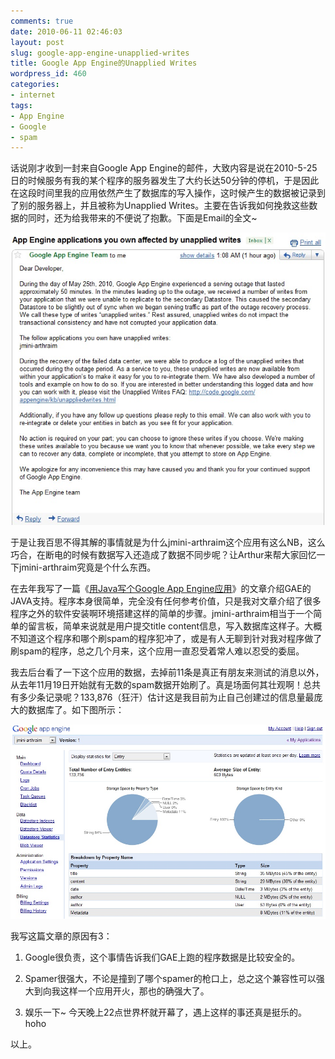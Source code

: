 ```yaml
---
comments: true
date: 2010-06-11 02:46:03
layout: post
slug: google-app-engine-unapplied-writes
title: Google App Engine的Unapplied Writes
wordpress_id: 460
categories:
- internet
tags:
- App Engine
- Google
- spam
---
```


话说刚才收到一封来自Google App Engine的邮件，大致内容是说在2010-5-25日的时候服务有我的某个程序的服务器发生了大约长达50分钟的停机，于是因此在这段时间里我的应用依然产生了数据库的写入操作，这时候产生的数据被记录到了别的服务器上，并且被称为Unapplied Writes。主要在告诉我如何挽救这些数据的同时，还为给我带来的不便说了抱歉。下面是Email的全文~




[![](/images/uploads/wp/2010-06-11_GAE_uapplied_writes.jpg)](/images/uploads/wp/2010-06-11_GAE_uapplied_writes.jpg)




于是让我百思不得其解的事情就是为什么jmini-arthraim这个应用有这么NB，这么巧合，在断电的时候有数据写入还造成了数据不同步呢？让Arthur来帮大家回忆一下jmini-arthraim究竟是个什么东西。




在去年我写了一篇《[用Java写个Google App Engine应用](http://artori.us/google-app-engine-apps-in-java/)》的文章介绍GAE的JAVA支持。程序本身很简单，完全没有任何参考价值，只是我对文章介绍了很多程序之外的软件安装啊环境搭建这样的简单的步骤。jmini-arthraim相当于一个简单的留言板，简单来说就是用户提交title content信息，写入数据库这样子。大概不知道这个程序和哪个刷spam的程序犯冲了，或是有人无聊到针对我对程序做了刷spam的程序，总之几个月来，这个应用一直忍受着常人难以忍受的委屈。




我去后台看了一下这个应用的数据，去掉前11条是真正有朋友来测试的消息以外，从去年11月19日开始就有无数的spam数据开始刷了。真是场面何其壮观啊！总共有多少条记录呢？133,876（狂汗）估计这是我目前为止自己创建过的信息量最庞大的数据库了。如下图所示：




[![](/images/uploads/wp/2010-06-11_GAE_store_statistics.jpg)](/images/uploads/wp/2010-06-11_GAE_store_statistics.jpg)




我写这篇文章的原因有3：






  1. Google很负责，这个事情告诉我们GAE上跑的程序数据是比较安全的。


  2. Spamer很强大，不论是撞到了哪个spamer的枪口上，总之这个兼容性可以强大到向我这样一个应用开火，那也的确强大了。


  3. 娱乐一下~ 今天晚上22点世界杯就开幕了，遇上这样的事还真是挺乐的。hoho




以上。
